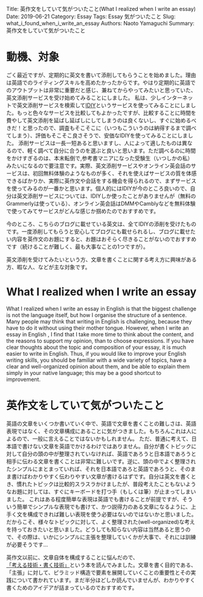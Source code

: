 Title: 英作文をしていて気がついたこと(What I realized when I write an essay)
Date: 2019-06-21
Category: Essay
Tags: Essay 気がついたこと
Slug: what_i_found_when_i_write_an_essay
Authors: Naoto Yamaguchi
Summary: 英作文をしていて気がついたこと


# 動機、対象
ごく最近ですが、定期的に英文を書いて添削してもらうことを始めました。理由は英語でのライティングスキルを高めたかったからです。やはり定期的に英語でのアウトプットは非常に重要だと感じ、兼ねてからやってみたいと思っていた、英文添削サービスを受け始めてみることにしました。
私は、少しインターネットで英文添削サービスを検索して[IDIY](https://idiy.biz/)というサービスを使ってみることにしました。もっと色々なサービスを比較してもよかったですが、比較することに時間を費やして英文添削を延ばし延ばしにしてしまうのは良くないし、すぐに始めるべきだ！と思ったので、調査もそこそこに（いつもこういうのは納得するまで調べてしまう）、評価もそこそこ良さそうで、安価なIDIYを使ってみることにしました。
添削サービスは一長一短あると思いますし、人によって適したものは異なるので、軽く調べて自分に合うのを選ぶと良いと思います。ただ調べるのに時間をかけすぎるのは、本末転倒で,参考書マニアになった受験生（いつしかの私）みたいになるので要注意です。実際、英文添削サービスやオンライン英会話のサービスは、初回無料体験のようなものが多く、それを使えばサービスの質を体感できるばかりか、実際に英作文や会話をする機会を得られるので、まずサービスを使ってみるのが一番かと思います。個人的にはIDIYが今のところ良いので、自分は英文添削サービスについては、IDIYしか使ったことがありませんが（無料のGrammerlyは使っている）、オンライン英会話はDMMやCamblyなどを無料体験で使ってみてサービスがどんな感じか掴めたのでおすすめです。

今のところ、こちらのブログに載せている英文は、全てIDIYの添削を受けたものです。一度添削してもらうと安心してブログにも載せられるし、ブログに載せたい内容を英作文のお題にすると、お題はおそらく尽きることがないのでおすすめです（続けることが難しく、最も大事なことの1つですが）。

英文添削を受けてみたいという方、文章を書くことに関する考え方に興味がある方、暇な人、などが主な対象です。

# What I realized when I write an essay
What I realized when I write an essay in English is that the biggest challenge is not the language itself, but how I organise the structure of a sentence.
Many people may think that writing in English is challenging, because they have to do it without using their mother tongue.
However, when I write an essay in English , I find that I take more time to think about the content, and the reasons to support my opinion, than to choose expressions.
If you have clear thoughts about the topic and composition of your essay, it is much easier to write in English.
Thus, if you would like to improve your English writing skills, you should be familiar with a wide variety of topics, have a clear and well-organized opinion about them, and be able to explain them simply in your native language; this may be a good shortcut to improvement.


# 英作文をしていて気がついたこと
英語の文章をいくつか書いていく中で、英語で文章を書くことの難しさは、英語表現ではなく、その文章構成にあることに気がつきました。もちろんこれは人によるので、一般に言えることではないかもしれません。
ただ、普通に考えて、日本語で書けない文章を英語でかけるわけではありません。自分が書くトピックに対して自分の頭の中が整理されていなければ、英語であろうと日本語であろうと相手に伝わる文章を書くことは非常に難しいです。逆に、頭の中でよく整理されたシンプルにまとまっていれば、それを日本語であろと英語であろうと、そのまま書けばわかりやすく伝わりやすい文章が書けるはずです。自分は英文を書くとき、慣れたトピックは比較的スラスラかけましたが、普段考えたこともないようなお題に対しては、すぐにキーボードを打つ手（もしくは筆）が止まってしまいました。
これはある程度簡単な表現は英語でも書けることが前提ですが、そういう簡単でシンプルな表現でも書けて、かつ説得力のある文章になるように、上手く文を構成できれば難しい表現を使う必要はないのではないかと思いました。
だからこそ、様々なトピックに対して、よく整理された(well-organized)な考えを持っておきたいと思いました。どうしても知らない内容は当然あると思うので、その際は、いかにシンプルに主張を整理していくかが大事で、それには訓練が必要そうです...

英作文以前に、文章自体を構成することに悩んだので、[「考える技術・書く技術」](https://www.amazon.co.jp/%E8%80%83%E3%81%88%E3%82%8B%E6%8A%80%E8%A1%93%E3%83%BB%E6%9B%B8%E3%81%8F%E6%8A%80%E8%A1%93%E2%80%95%E5%95%8F%E9%A1%8C%E8%A7%A3%E6%B1%BA%E5%8A%9B%E3%82%92%E4%BC%B8%E3%81%B0%E3%81%99%E3%83%94%E3%83%A9%E3%83%9F%E3%83%83%E3%83%89%E5%8E%9F%E5%89%87-%E3%83%90%E3%83%BC%E3%83%90%E3%83%A9-%E3%83%9F%E3%83%B3%E3%83%88/dp/4478490279)という本を読んでみました。文章を書く目的である、「主張」に対して、ピラミッド構造で要素を展開していくことの重要性とその実践について書かれています。まだ半分ほどしか読んでいませんが、わかりやすく書くためのアイデアが詰まっているのでおすすめです。
